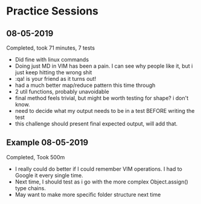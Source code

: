 # Practice Sessions

## 08-05-2019

Completed, took 71 minutes, 7 tests

* Did fine with linux commands
* Doing just MD in VIM has been a pain. I can see why people like it, but i just keep hitting the wrong shit
* :qa! is your friend as it turns out!
* had a much better map/reduce pattern this time through
* 2 util functions, probably unavoidable
* final method feels trivial, but might be worth testing for shape? i don't know.
* need to decide what my output needs to be in a test BEFORE writing the test
* this challenge should present final expected output, will add that.


## Example 08-05-2019

Completed, Took 500m
- I really could do better if I could remember VIM operations. I had to Google it every single time. 
- Next time, I should test as i go with the more complex Object.assign() type chains.
- May want to make more specific folder structure next time
